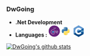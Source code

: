 ### DwGoing

-  **.Net Development**
-  **Languages :** [<img src="resources/netcore.png" alt="v logo" width="30">]()[<img src="resources/python.png" alt="v logo" width="30">]() [<img src="resources/cpp.png" alt="v logo" width="30">]()

[![DwGoing's github stats](https://github-readme-stats.vercel.app/api?username=Dwgoing)](https://github.com/anuraghazra/github-readme-stats)

